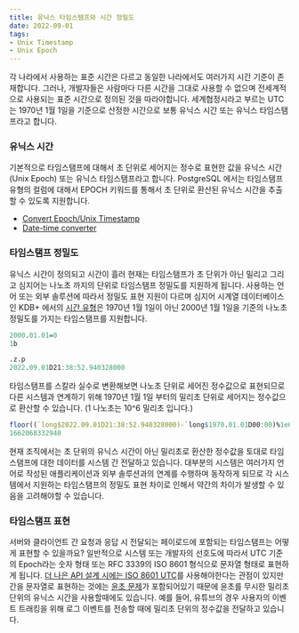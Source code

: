 ```yaml
---
title: 유닉스 타임스탬프와 시간 정밀도
date: 2022-09-01
tags:
- Unix Timestamp
- Unix Epoch
---
```


각 나라에서 사용하는 표준 시간은 다르고 동일한 나라에서도 여러가지 시간 기준이 존재합니다. 그러나, 개발자들은 사람마다 다른 시간을 그대로 사용할 수 없으며 전세계적으로 사용되는 표준 시간으로 정의된 것을 따라야합니다. 세계협정시라고 부르는 UTC는 1970년 1월 1일을 기준으로 산정한 시간으로 보통 유닉스 시간 또는 유닉스 타임스탬프라고 합니다.

### 유닉스 시간
기본적으로 타임스탬프에 대해서 초 단위로 세어지는 정수로 표현한 값을 유닉스 시간(Unix Epoch) 또는 유닉스 타임스탬프라고 합니다. PostgreSQL 에서는 타임스탬프 유형의 컬럼에 대해서 EPOCH 키워드를 통해서 초 단위로 환산된 유닉스 시간을 추출할 수 있도록 지원합니다.

- [Convert Epoch/Unix Timestamp](https://www.epoch101.com/#epochConvertToReadable-Container)
- [Date-time converter](https://it-tools.tech/date-converter)

### 타임스탬프 정밀도
유닉스 시간이 정의되고 시간이 흘러 현재는 타임스탬프가 초 단위가 아닌 밀리고 그리고 심지어는 나노초 까지의 단위로 타임스탬프 정밀도를 지원하게 됩니다. 사용하는 언어 또는 외부 솔루션에 따라서 정밀도 표현 지원이 다르며 심지어 시계열 데이터베이스인 KDB+ 에서의 [시간 유형](https://code.kx.com/q4m3/2_Basic_Data_Types_Atoms/#25-temporal-data)은 1970년 1월 1일이 아닌 2000년 1월 1일을 기준의 나노초 정밀도를 가지는 타임스탬프를 지원합니다.

```q
2000.01.01=0
1b

.z.p
2022.09.01D21:38:52.940328000
```

타임스탬프를 스칼라 실수로 변환해보면 나노초 단위로 세어진 정수값으로 표현되므로 다른 시스템과 연계하기 위해 1970년 1월 1일 부터의 밀리초 단위로 세어지는 정수값으로 환산할 수 있습니다. (1 나노초는 10^6 밀리초 입니다.)

```q
floor((`long$2022.09.01D21:38:52.940328000)-`long$1970.01.01D00:00)%1e6
1662068332940
```

현재 조직에서는 초 단위의 유닉스 시간이 아닌 밀리초로 환산한 정수값을 토대로 타임스탬프에 대한 데이터를 시스템 간 전달하고 있습니다. 대부분의 시스템은 여러가지 언어로 작성된 애플리케이션과 외부 솔루션과의 연계를 수행하며 동작하게 되므로 각 시스템에서 지원하는 타임스탬프의 정밀도 표현 차이로 인해서 약간의 차이가 발생할 수 있음을 고려해야할 수 있습니다.

### 타임스탬프 표현
서버와 클라이언트 간 요청과 응답 시 전달되는 페이로드에 포함되는 타임스탬프는 어떻게 표현할 수 있을까요? 일반적으로 시스템 또는 개발자의 선호도에 따라서 UTC 기준의 Epoch라는 숫자 형태 또는 RFC 3339의 ISO 8601 형식으로 문자열 형태로 표현하게 됩니다. [더 나은 API 설계 시에는 ISO 8601 UTC](https://r.bluethl.net/how-to-design-better-apis#heading-2-use-iso-8601httpsenwikipediaorgwikiiso8601-utc-dates)를 사용해야한다는 관점이 있지만 간을 문자열로 표현하는 것에는 [윤초 문제](https://engineering.fb.com/2022/07/25/production-engineering/its-time-to-leave-the-leap-second-in-the-past/)가 포함되어있기 때문에 윤초를 무시한 밀리초 단위의 유닉스 시간을 사용할때에도 있습니다. 예를 들어, 유튜브의 경우 사용자의 이벤트 트래킹을 위해 로그 이벤트를 전송할 때에 밀리초 단위의 정수값을 전달하고 있습니다.
